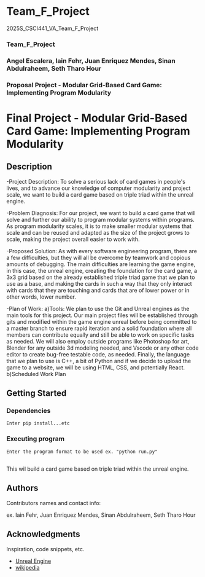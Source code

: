 # Team_F_Project
2025S_CSCI441_VA_Team_F_Project
### Team_F_Project
### Angel Escalera, Iain Fehr, Juan Enriquez Mendes, Sinan Abdulraheem, Seth Tharo Hour

### Proposal Project - Modular Grid-Based Card Game: Implementing Program Modularity


# Final Project - Modular Grid-Based Card Game: Implementing Program Modularity



## Description

-Project Description:
To solve a serious lack of card games in people's lives, and to advance our knowledge of computer modularity and project scale, we want to build a card game based on triple triad within the unreal engine.

-Problem Diagnosis:
For our project, we want to build a card game that will solve and further our ability to program modular systems within programs. As program modularity scales, it is to make smaller modular systems that scale and can be reused and adapted as the size of the project grows to scale, making the project overall easier to work with. 

-Proposed Solution:
As with every software engineering program, there are a few difficulties, but they will all be overcome by teamwork and copious amounts of debugging. The main difficulties are learning the game engine, in this case, the unreal engine,  creating the foundation for the card game, a 3x3 grid based on the already established triple triad game that we plan to use as a base, and making the cards in such a way that they only interact with cards that they are touching and cards that are of lower power or in other words, lower number.

-Plan of Work:
a)Tools: We plan to use the Git and Unreal engines as the main tools for this project. Our main project files will be established through gits and modified within the game engine unreal before being committed to a master branch to ensure rapid iteration and a solid foundation where all members can contribute equally and still be able to work on specific tasks as needed. We will also employ outside programs like Photoshop for art, Blender for any outside 3d modeling needed, and Vscode or any other code editor to create bug-free testable code, as needed. Finally, the language that we plan to use is C++, a bit of Python and if we decide to upload the game to a website, we will be using HTML, CSS, and potentially React. 
b)Scheduled Work Plan


## Getting Started

### Dependencies

```
Enter pip install...etc
```

### Executing program

```
Enter the program format to be used ex. "python run.py"
```

## 

 This wil build a card game based on triple triad within the unreal engine. 


## Authors

Contributors names and contact info:

ex. Iain Fehr, Juan Enriquez Mendes, Sinan Abdulraheem, Seth Tharo Hour


## Acknowledgments

Inspiration, code snippets, etc.
* [Unreal Engine]([https://chatgpt.com/share/6755ffda-20e0-8001-8c2b-22062c09bce3](https://www.unrealengine.com/en-US))
* [wikipedia]([https://chatgpt.com/share/6755ffda-20e0-8001-8c2b-22062c09bce3](https://en.wikipedia.org/wiki/Triple_Triad))
